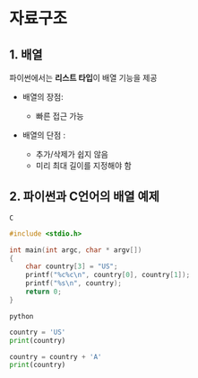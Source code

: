 # 자료구조

## 1. 배열

파이썬에서는 **리스트 타입**이 배열 기능을 제공

- 배열의 장점:
  - 빠른 접근 가능

- 배열의 단점 :
  - 추가/삭제가 쉽지 않음
  - 미리 최대 길이를 지정해야 함 

## 2. 파이썬과 C언어의 배열 예제

`C`

```c
#include <stdio.h>

int main(int argc, char * argv[])
{
    char country[3] = "US";
    printf("%c%c\n", country[0], country[1]);
    printf("%s\n", country);
    return 0;
}
```

`python`

```python
country = 'US'
print(country)

country = country + 'A'
print(country)
```

